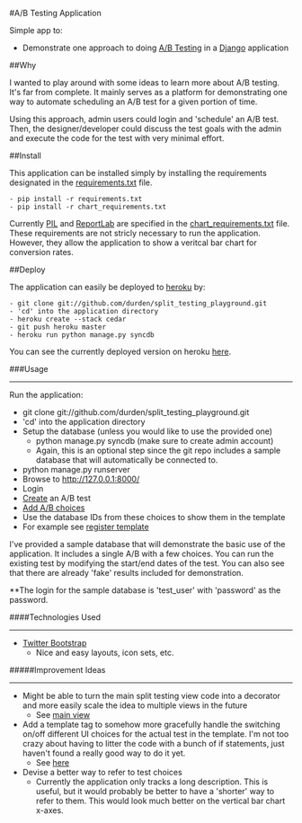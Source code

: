 #A/B Testing Application

Simple app to:

- Demonstrate one approach to doing [A/B Testing](http://en.wikipedia.org/wiki/A/B_testing) in a [Django](http://djangoproject.com) application


##Why

I wanted to play around with some ideas to learn more about A/B testing.  It's
far from complete.  It mainly serves as a platform for demonstrating one way to
automate scheduling an A/B test for a given portion of time.

Using this approach, admin users could login and 'schedule' an A/B test.  Then,
the designer/developer could discuss the test goals with the admin and execute
the code for the test with very minimal effort.

##Install

This application can be installed simply by installing the requirements
designated in the
[requirements.txt](https://github.com/durden/split_testing_playground/blob/master/requirements.txt)
file.

    - pip install -r requirements.txt
    - pip install -r chart_requirements.txt

Currently [PIL](http://www.pythonware.com/products/pil/) and
[ReportLab](http://www.reportlab.com/software/opensource/) are specified in the
[chart_requirements.txt](https://github.com/durden/split_testing_playground/blob/master/chart_requirements.txt)
file.  These requirements are not stricly necessary to run the application.
However, they allow the application to show a veritcal bar chart for conversion
rates.

##Deploy

The application can easily be deployed to [heroku](http://heroku.com) by:

    - git clone git://github.com/durden/split_testing_playground.git
    - 'cd' into the application directory
    - heroku create --stack cedar
    - git push heroku master
    - heroku run python manage.py syncdb

You can see the currently deployed version on heroku
[here](http://split-testing.herokuapp.com).

###Usage

----------

Run the application:

- git clone git://github.com/durden/split_testing_playground.git
- 'cd' into the application directory
- Setup the database (unless you would like to use the provided one)
    - python manage.py syncdb (make sure to create admin account)
    - Again, this is an optional step since the git repo includes a sample
      database that will automatically be connected to.
- python manage.py runserver
- Browse to http://127.0.0.1:8000/
- Login
- [Create](http://127.0.0.1:8000/admin/registration/abtest/add/) an A/B
    test
- [Add A/B choices](http://127.0.0.1:8000/admin/registration/testchoice/)
- Use the database IDs from these choices to show them in the template
- For example see [register template](https://github.com/durden/split_testing_playground/blob/master/templates/registration/register.html)

I've provided a sample database that will demonstrate the basic use of the
application.  It includes a single A/B with a few choices.  You can run the
existing test by modifying the start/end dates of the test.  You can also see
that there are already 'fake' results included for demonstration.

**The login for the sample database is 'test_user' with 'password' as the
password.

####Technologies Used

----------

- [Twitter Bootstrap](http://twitter.github.com/bootstrap/)
    - Nice and easy layouts, icon sets, etc.

#####Improvement Ideas

----------

- Might be able to turn the main split testing view code into a decorator and
  more easily scale the idea to multiple views in the future
    - See [main view](https://github.com/durden/split_testing_playground/blob/master/registration/views.py#L46)
- Add a template tag to somehow more gracefully handle the switching on/off
  different UI choices for the actual test in the template.  I'm not too crazy
  about having to litter the code with a bunch of if statements, just haven't
  found a really good way to do it yet.
    - See [here](https://github.com/durden/split_testing_playground/blob/master/templates/registration/register.html#L31)
- Devise a better way to refer to test choices
    - Currently the application only tracks a long description.  This is
      useful, but it would probably be better to have a 'shorter' way to refer
      to them.  This would look much better on the vertical bar chart x-axes.
